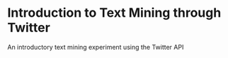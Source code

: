 # Introduction to Text Mining through Twitter
An introductory text mining experiment using the Twitter API
